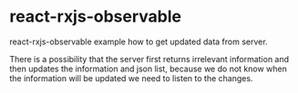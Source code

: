 # react-rxjs-observable

react-rxjs-observable example how to get updated data from server. 

There is a possibility that the server first returns irrelevant information and then updates the information and json list, because we do not know when the information will be updated we need to listen to the changes.
